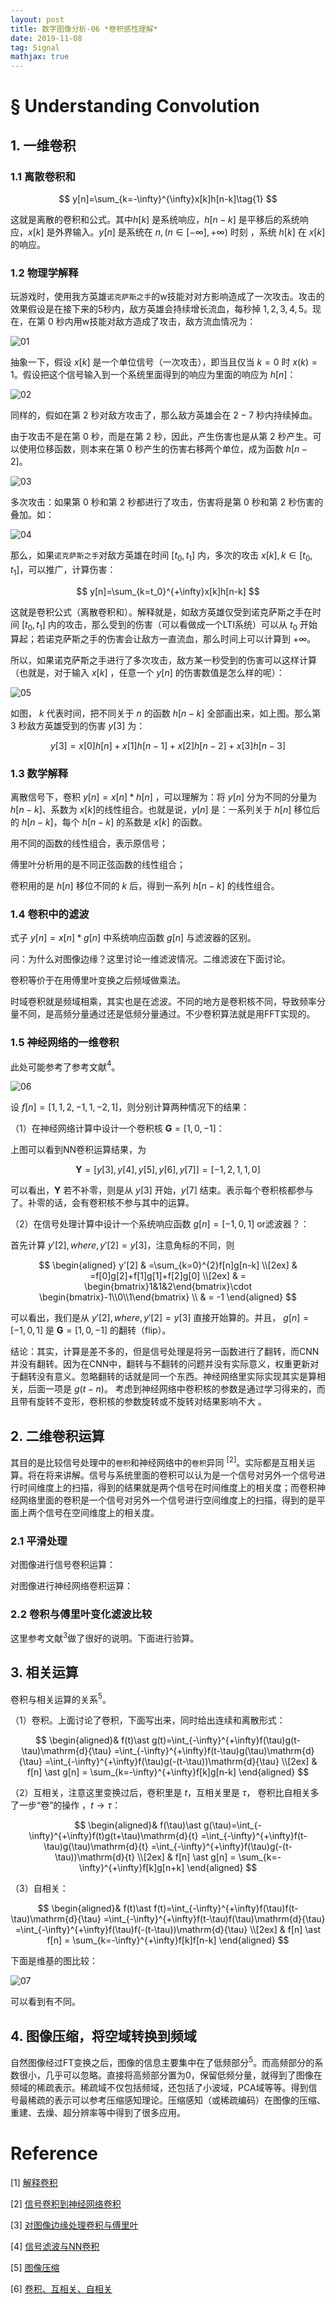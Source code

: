 ```yaml
---
layout: post
title: 数字图像分析-06 *卷积感性理解*
date: 2019-11-08 
tag: Signal
mathjax: true
---
```



#  § Understanding Convolution

## 1. 一维卷积

### 1.1 离散卷积和

$$
y[n]=\sum_{k=-\infty}^{\infty}x[k]h[n-k]\tag{1}
$$

这就是离散的卷积和公式。其中$h[k]$ 是系统响应，$h[n-k]$ 是平移后的系统响应，$x[k]$ 是外界输入。$y[n]$ 是系统在 $n,(n\in[-\infty],+\infty)$ 时刻 ，系统 $h[k]$ 在 $x[k]$ 的响应。

### 1.2 物理学解释

玩游戏时，使用我方英雄`诺克萨斯之手`的w技能对对方影响造成了一次攻击。攻击的效果假设是在接下来的5秒内，敌方英雄会持续增长流血，每秒掉 $1,2,3,4,5$。现在，在第 $0$ 秒内用w技能对敌方造成了攻击，敌方流血情况为：

![01](https://wzwimg-1300620626.cos.ap-chengdu.myqcloud.com/githubimg/clipboard_20191108030423.png)

抽象一下，假设 $x[k]$ 是一个单位信号（一次攻击），即当且仅当 $k=0$ 时 $x(k)=1$。假设把这个信号输入到一个系统里面得到的响应为里面的响应为 $h[n]$：

![02](https://wzwimg-1300620626.cos.ap-chengdu.myqcloud.com/githubimg/clipboard_20191108033820.png)

同样的，假如在第 $2$ 秒对敌方攻击了，那么敌方英雄会在 $2-7$ 秒内持续掉血。

由于攻击不是在第 $0$ 秒，而是在第 $2$ 秒，因此，产生伤害也是从第 $2$ 秒产生。可以使用位移函数，则本来在第 $0$ 秒产生的伤害右移两个单位，成为函数 $h[n-2]$。

![03](https://wzwimg-1300620626.cos.ap-chengdu.myqcloud.com/githubimg/clipboard_20191108034527.png)

多次攻击：如果第 $0$ 秒和第 $2$ 秒都进行了攻击，伤害将是第 $0$ 秒和第 $2$ 秒伤害的叠加。如：

![04](https://wzwimg-1300620626.cos.ap-chengdu.myqcloud.com/githubimg/clipboard_20191108034750.png)

那么，如果`诺克萨斯之手`对敌方英雄在时间 $[t_0,t_1]$ 内，多次的攻击 $x[k],k\in[t_0,t_1]$，可以推广，计算伤害：

$$
y[n]=\sum_{k=t_0}^{+\infty}x[k]h[n-k]
$$

这就是卷积公式（离散卷积和）。解释就是，如敌方英雄仅受到诺克萨斯之手在时间 $[t_0,t_1]$ 内的攻击，那么受到的伤害（可以看做成一个LTI系统）可以从 $t_0$ 开始算起；若诺克萨斯之手的伤害会让敌方一直流血，那么时间上可以计算到 $+\infty$。

所以，如果诺克萨斯之手进行了多次攻击，敌方某一秒受到的伤害可以这样计算（也就是，对于输入 $x[k]$ ，任意一个 $y[n]$ 的伤害数值是怎么样的呢）：

![05](https://wzwimg-1300620626.cos.ap-chengdu.myqcloud.com/githubimg/clipboard_20191108040241.png)

如图， $k$ 代表时间，把不同关于 $n$ 的函数 $h[n-k]$ 全部画出来，如上图。那么第 $3$ 秒敌方英雄受到的伤害 $y[3]$ 为：

$$
y[3]= x[0]h[n]+x[1]h[n-1]+x[2]h[n-2]+x[3]h[n-3]
$$

### 1.3 数学解释

离散信号下，卷积 $y[n]=x[n] \ast h[n]$ ，可以理解为：将 $y[n]$ 分为不同的分量为 $h[n-k]$、系数为 $x[k]$的线性组合。也就是说，$y[n]$ 是：一系列关于 $h[n]$ 移位后的 $h[n-k]$，每个 $h[n-k]$ 的系数是 $x[k]$ 的函数。

用不同的函数的线性组合，表示原信号；

傅里叶分析用的是不同正弦函数的线性组合；

卷积用的是 $h[n]$ 移位不同的 $k$ 后，得到一系列 $h[n-k]$ 的线性组合。

### 1.4 卷积中的滤波

式子 $y[n]=x[n]\ast g[n]$ 中系统响应函数 $g[n]$ 与滤波器的区别。

问：为什么对图像边缘？这里讨论一维滤波情况。二维滤波在下面讨论。

卷积等价于在用傅里叶变换之后频域做乘法。

时域卷积就是频域相乘，其实也是在滤波。不同的地方是卷积核不同，导致频率分量不同，是高频分量通过还是低频分量通过。不少卷积算法就是用FFT实现的。



### 1.5 神经网络的一维卷积

此处可能参考了参考文献$^{4}$。

![06](https://wzwimg-1300620626.cos.ap-chengdu.myqcloud.com/githubimg/clipboard_20191108055050.png)

设 $f[n]=[1,1,2,-1,1,-2,1]$，则分别计算两种情况下的结果：

（1）在神经网络计算中设计一个卷积核 $\boldsymbol{G}=[1,0,-1]$：

上图可以看到NN卷积运算结果，为 

$$
\boldsymbol{Y}=[y[3],y[4],y[5],y[6],y[7]]=[-1,2,1,1,0]
$$

可以看出，$\boldsymbol{Y}$ 若不补零，则是从 $y[3]$ 开始，$y[7]$ 结束。表示每个卷积核都参与了。补零的话，会有卷积核不参与其中的运算。

（2）在信号处理计算中设计一个系统响应函数 $g[n]=[-1,0,1]$ or滤波器？：

首先计算 $y'[2],where,y'[2]=y[3]$，注意角标的不同，则 

$$
\begin{aligned}
y'[2]
& =\sum_{k=0}^{2}f[n]g[n-k] \\[2ex]
& =f[0]g[2]+f[1]g[1]+f[2]g[0] \\[2ex]
& = \begin{bmatrix}1&1&2\end{bmatrix}\cdot
\begin{bmatrix}-1\\0\\1\end{bmatrix} \\
& = -1
\end{aligned}
$$

可以看出，我们是从 $y'[2],where,y'[2]=y[3]$ 直接开始算的。并且， $g[n]=[-1,0,1]$ 是 $\boldsymbol{G}=[1,0,-1]$ 的翻转（flip）。

结论：其实，计算是差不多的，但是信号处理是将另一函数进行了翻转，而CNN并没有翻转。因为在CNN中，翻转与不翻转的问题并没有实际意义，权重更新对于翻转没有意义。忽略翻转的话就是同一个东西。神经网络里实际实现其实是算相关，后面一项是 $g(t-n)$。 考虑到神经网络中卷积核的参数是通过学习得来的，而且带有旋转不变形，卷积核的参数旋转或不旋转对结果影响不大 。

## 2. 二维卷积运算

其目的是比较信号处理中的`卷积`和神经网络中的`卷积`异同 $^{[2]}$。实际都是互相关运算。将在将来讲解。信号与系统里面的卷积可以认为是一个信号对另外一个信号进行时间维度上的扫描，得到的结果就是两个信号在时间维度上的相关度；而卷积神经网络里面的卷积是一个信号对另外一个信号进行空间维度上的扫描，得到的是平面上两个信号在空间维度上的相关度。 

### 2.1 平滑处理

对图像进行信号卷积运算：

对图像进行神经网络卷积运算：



### 2.2 卷积与傅里叶变化滤波比较

这里参考文献$^{3}$做了很好的说明。下面进行验算。



## 3. 相关运算

卷积与相关运算的关系$^{5}$。

（1）卷积。上面讨论了卷积，下面写出来，同时给出连续和离散形式：

$$
\begin{aligned}& f(t)\ast g(t)=\int_{-\infty}^{+\infty}f(\tau)g(t-\tau)\mathrm{d}{\tau}
=\int_{-\infty}^{+\infty}f(t-\tau)g(\tau)\mathrm{d}{\tau}
=\int_{-\infty}^{+\infty}f(\tau)g(-(t-\tau))\mathrm{d}{\tau} \\[2ex]
& f[n] \ast g[n] = \sum_{k=-\infty}^{+\infty}f[k]g[n-k]
\end{aligned}
$$

（2）互相关，注意这里变换过后，卷积里是 $t$，互相关里是 $\tau$， 卷积比自相关多了一步“卷”的操作 ，$t\to\tau$：

$$
\begin{aligned}& f(\tau)\ast g(\tau)=\int_{-\infty}^{+\infty}f(t)g(t+\tau)\mathrm{d}{t}
=\int_{-\infty}^{+\infty}f(t-\tau)g(\tau)\mathrm{d}{t}
=\int_{-\infty}^{+\infty}f(\tau)g(-(t-\tau))\mathrm{d}{t} \\[2ex]
& f[n] \ast g[n] = \sum_{k=-\infty}^{+\infty}f[k]g[n+k]
\end{aligned}
$$

（3）自相关：

$$
\begin{aligned}& f(t)\ast f(t)=\int_{-\infty}^{+\infty}f(\tau)f(t-\tau)\mathrm{d}{\tau}
=\int_{-\infty}^{+\infty}f(t-\tau)f(\tau)\mathrm{d}{\tau}
=\int_{-\infty}^{+\infty}f(\tau)f(-(t-\tau))\mathrm{d}{\tau} \\[2ex]
& f[n] \ast f[n] = \sum_{k=-\infty}^{+\infty}f[k]f[n-k]
\end{aligned}
$$

下面是维基的图比较：

![07](https://wzwimg-1300620626.cos.ap-chengdu.myqcloud.com/githubimg/clipboard_20191108092312.png)

可以看到有不同。


## 4. 图像压缩，将空域转换到频域

自然图像经过FT变换之后，图像的信息主要集中在了低频部分$^{5}$。而高频部分的系数很小，几乎可以忽略。直接将高频部分置为0，保留低频分量，就得到了图像在频域的稀疏表示。稀疏域不仅包括频域，还包括了小波域，PCA域等等。得到信号最稀疏的表示可以参考压缩感知理论。压缩感知（或稀疏编码）在图像的压缩、重建、去燥、超分辨率等中得到了很多应用。

# Reference

[1] [解释卷积]( https://www.zhihu.com/question/22298352/answer/637156871 )

[2] [信号卷积到神经网络卷积]( https://www.zhihu.com/question/22298352 )

[3] [对图像边缘处理卷积与傅里叶]( https://www.zhihu.com/question/300468921 )

[4] [信号滤波与NN卷积]( https://zhuanlan.zhihu.com/p/28478034 )

[5] [图像压缩]( https://www.zhihu.com/question/39689253 )

[6] [卷积、互相关、自相关]( https://zhuanlan.zhihu.com/p/62292503 )

